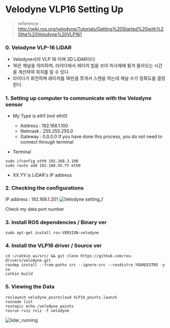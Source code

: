 Velodyne VLP16 Setting Up
===
> reference : http://wiki.ros.org/velodyne/Tutorials/Getting%20Started%20with%20the%20Velodyne%20VLP161

### 0. Velodyne VLP-16 LiDAR
- Velodyne사의 VLP 16 이며 3D LiDAR이다
- 16은 채널을 의미하며, 라이다에서 레이저 빔을 쏘아 피사체에 튕겨 돌아오는 시간을 계산하여 위치를 알 수 있다
- 라이다가 회전하며 레이저를 16만큼 쪼개서 스캔을 하는데 채널 수가 정확도를 결정한다

### 1. Setting up computer to communicate with the Velodyne sensor
+ My Type is eth1 (not eth0)
  + Address : 192.168.1.100
  + Netmask : 255.255.255.0
  + Gateway : 0.0.0.0
If you have done this process, you do not need to connect through terminal

+ Terminal
```
sudo ifconfig eth0 192.168.3.100
sudo route add 192.168.XX.YY eth0
```
+ XX.YY is LiDAR's IP address 

### 2. Checking the configurations
IP address : 192.168.1.201
![Velodyne setting_1](https://user-images.githubusercontent.com/108650199/177729021-f847247b-333f-41b0-85b7-07f387891ff1.png)

Check my data port number

### 3. Install ROS dependencies / Binary ver
```
sudo apt-get install ros-VERSION-velodyne
```

### 4. Install the VLP16 driver / Source ver
```
cd ~/catkin_ws/src/ && git clone https://github.com/ros-drivers/velodyne.git
rosdep install --from-paths src --ignore-src --rosdistro YOURDISTRO -y
cw
catkin build
```

### 5. Viewing the Data
```
roslaunch velodyne_pointcloud VLP16_points.launch
rosnode list
rostopic echo /velodyne_points
rosrun rviz rviz -f velodyne
```
![lidar_running](https://user-images.githubusercontent.com/79160507/178195759-e6112397-7502-4190-8d38-00623af905f1.gif)

